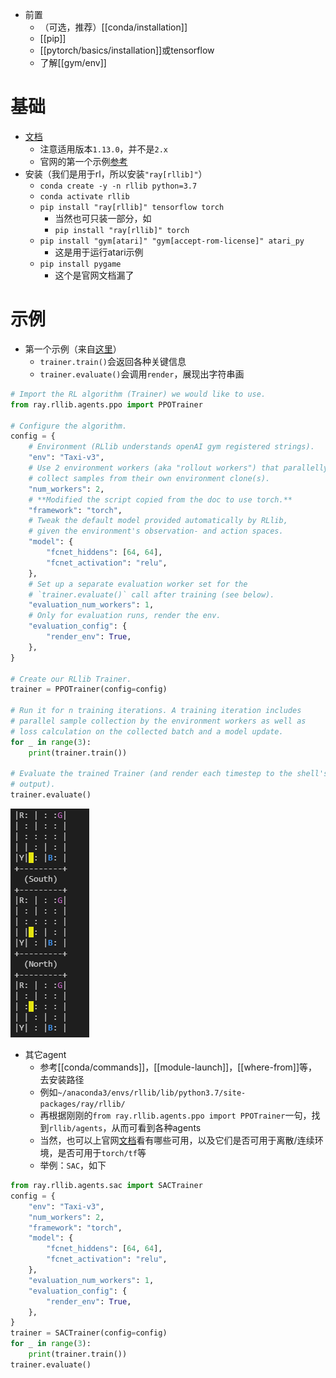 - 前置
  - （可选，推荐）[[conda/installation]]
  - [[pip]]
  - [[pytorch/basics/installation]]或tensorflow
  - 了解[[gym/env]]
# 基础
- [文档](https://docs.ray.io/en/releases-1.13.0/ray-overview/index.html)
  - 注意适用版本`1.13.0`，并不是`2.x`
  - 官网的第一个示例[参考](https://docs.ray.io/en/releases-1.13.0/rllib/index.html)
- 安装（我们是用于rl，所以安装`"ray[rllib]"`）
    - `conda create -y -n rllib python=3.7`
    - `conda activate rllib`
    - `pip install "ray[rllib]" tensorflow torch`
      - 当然也可只装一部分，如
      - `pip install "ray[rllib]" torch`
    - `pip install "gym[atari]" "gym[accept-rom-license]" atari_py`
      - 这是用于运行atari示例
    - `pip install pygame`
      - 这个是官网文档漏了
# 示例
- 第一个示例（来自[这里](https://docs.ray.io/en/releases-1.13.0/rllib/index.html)）
  - `trainer.train()`会返回各种关键信息
  - `trainer.evaluate()`会调用`render`，展现出字符串画
```python
# Import the RL algorithm (Trainer) we would like to use.
from ray.rllib.agents.ppo import PPOTrainer

# Configure the algorithm.
config = {
    # Environment (RLlib understands openAI gym registered strings).
    "env": "Taxi-v3",
    # Use 2 environment workers (aka "rollout workers") that parallelly
    # collect samples from their own environment clone(s).
    "num_workers": 2,
    # **Modified the script copied from the doc to use torch.**
    "framework": "torch",
    # Tweak the default model provided automatically by RLlib,
    # given the environment's observation- and action spaces.
    "model": {
        "fcnet_hiddens": [64, 64],
        "fcnet_activation": "relu",
    },
    # Set up a separate evaluation worker set for the
    # `trainer.evaluate()` call after training (see below).
    "evaluation_num_workers": 1,
    # Only for evaluation runs, render the env.
    "evaluation_config": {
        "render_env": True,
    },
}

# Create our RLlib Trainer.
trainer = PPOTrainer(config=config)

# Run it for n training iterations. A training iteration includes
# parallel sample collection by the environment workers as well as
# loss calculation on the collected batch and a model update.
for _ in range(3):
    print(trainer.train())

# Evaluate the trained Trainer (and render each timestep to the shell's
# output).
trainer.evaluate()
```
![](evaluate.png)
- 其它agent
  - 参考[[conda/commands]]，[[module-launch]]，[[where-from]]等，去安装路径
  - 例如`~/anaconda3/envs/rllib/lib/python3.7/site-packages/ray/rllib/`
  - 再根据刚刚的`from ray.rllib.agents.ppo import PPOTrainer`一句，找到`rllib/agents`，从而可看到各种agents
  - 当然，也可以上官网[文档](https://docs.ray.io/en/releases-1.13.0/rllib/rllib-algorithms.html)看有哪些可用，以及它们是否可用于离散/连续环境，是否可用于`torch/tf`等
  - 举例：`SAC`，如下
```python
from ray.rllib.agents.sac import SACTrainer
config = {
    "env": "Taxi-v3",
    "num_workers": 2,
    "framework": "torch",
    "model": {
        "fcnet_hiddens": [64, 64],
        "fcnet_activation": "relu",
    },
    "evaluation_num_workers": 1,
    "evaluation_config": {
        "render_env": True,
    },
}
trainer = SACTrainer(config=config)
for _ in range(3):
    print(trainer.train())
trainer.evaluate()
```